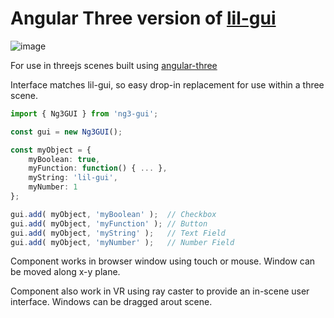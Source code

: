 # Angular Three version of [lil-gui](https://lil-gui.georgealways.com/)

![image](https://user-images.githubusercontent.com/25032599/196543108-dae2ae7c-f6d8-4b89-9b21-e93bee66376e.png)

For use in threejs scenes built using [angular-three](https://github.com/nartc/angular-three)

Interface matches lil-gui, so easy drop-in replacement for use within a three scene.

```ts
import { Ng3GUI } from 'ng3-gui'; 

const gui = new Ng3GUI();

const myObject = {
	myBoolean: true,
	myFunction: function() { ... },
	myString: 'lil-gui',
	myNumber: 1
};

gui.add( myObject, 'myBoolean' );  // Checkbox
gui.add( myObject, 'myFunction' ); // Button
gui.add( myObject, 'myString' );   // Text Field
gui.add( myObject, 'myNumber' );   // Number Field

```

Component works in browser window using touch or mouse.  Window can be moved along x-y plane.

Component also work in VR using ray caster to provide an in-scene user interface.  Windows can be dragged arout scene.
